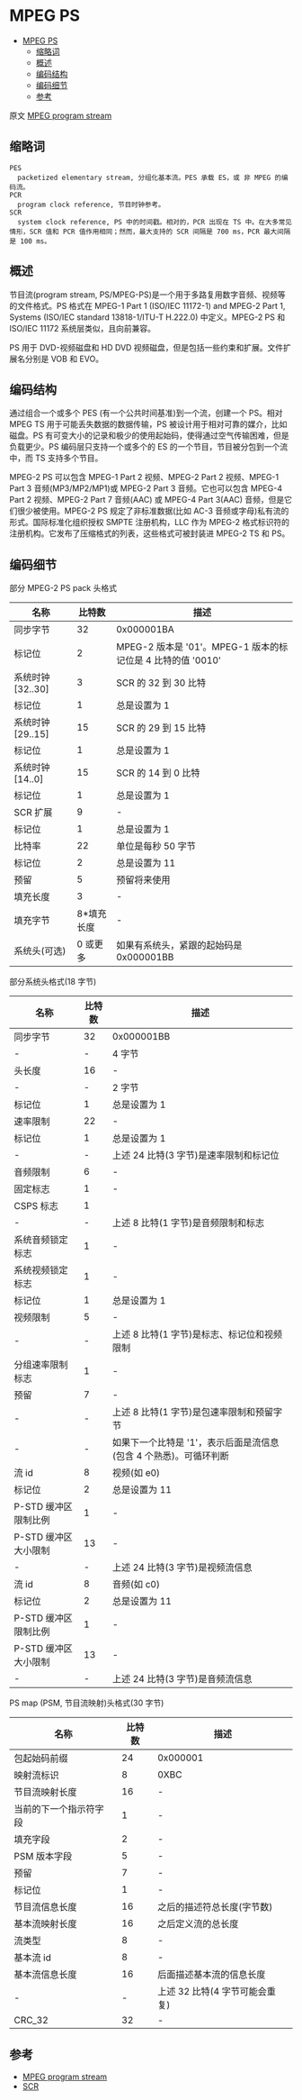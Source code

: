# MPEG PS

- [MPEG PS](#mpeg-ps)
  - [缩略词](#%e7%bc%a9%e7%95%a5%e8%af%8d)
  - [概述](#%e6%a6%82%e8%bf%b0)
  - [编码结构](#%e7%bc%96%e7%a0%81%e7%bb%93%e6%9e%84)
  - [编码细节](#%e7%bc%96%e7%a0%81%e7%bb%86%e8%8a%82)
  - [参考](#%e5%8f%82%e8%80%83)

原文 [MPEG program stream](https://en.wikipedia.org/wiki/MPEG_program_stream)

## 缩略词

```text
PES
  packetized elementary stream, 分组化基本流。PES 承载 ES，或 非 MPEG 的编码流。
PCR
  program clock reference, 节目时钟参考。
SCR
  system clock reference, PS 中的时间戳。相对的，PCR 出现在 TS 中。在大多常见情形，SCR 值和 PCR 值作用相同；然而，最大支持的 SCR 间隔是 700 ms，PCR 最大间隔是 100 ms。
```

## 概述

节目流(program stream, PS/MPEG-PS)是一个用于多路复用数字音频、视频等的文件格式。PS 格式在 MPEG-1 Part 1 (ISO/IEC 11172-1) and MPEG-2 Part 1, Systems (ISO/IEC standard 13818-1/ITU-T H.222.0) 中定义。MPEG-2 PS 和 ISO/IEC 11172 系统层类似，且向前兼容。

PS 用于 DVD-视频磁盘和 HD DVD 视频磁盘，但是包括一些约束和扩展。文件扩展名分别是 VOB 和 EVO。

## 编码结构

通过组合一个或多个 PES (有一个公共时间基准)到一个流，创建一个 PS。相对 MPEG TS 用于可能丢失数据的数据传输，PS 被设计用于相对可靠的媒介，比如磁盘。PS 有可变大小的记录和极少的使用起始码，使得通过空气传输困难，但是负载更少。PS 编码层只支持一个或多个的 ES 的一个节目，节目被分包到一个流中，而 TS 支持多个节目。

MPEG-2 PS 可以包含 MPEG-1 Part 2 视频、MPEG-2 Part 2 视频、MPEG-1 Part 3 音频(MP3/MP2/MP1)或 MPEG-2 Part 3 音频。它也可以包含 MPEG-4 Part 2 视频、MPEG-2 Part 7 音频(AAC) 或 MPEG-4 Part 3(AAC) 音频，但是它们很少被使用。MPEG-2 PS 规定了非标准数据(比如 AC-3 音频或字母)私有流的形式。国际标准化组织授权 SMPTE 注册机构，LLC 作为 MPEG-2 格式标识符的注册机构。它发布了压缩格式的列表，这些格式可被封装进 MPEG-2 TS 和 PS。

## 编码细节

部分 MPEG-2 PS pack 头格式

| 名称 | 比特数 | 描述 |
| --- | --- | --- |
| 同步字节 | 32 | 0x000001BA |
| 标记位 | 2 | MPEG-2 版本是 '01'。MPEG-1 版本的标记位是 4 比特的值 '0010' |
| 系统时钟[32..30] | 3 | SCR 的 32 到 30 比特 |
| 标记位 | 1 | 总是设置为 1 |
| 系统时钟[29..15] | 15 | SCR 的 29 到 15 比特 |
| 标记位 | 1 | 总是设置为 1 |
| 系统时钟[14..0] | 15 | SCR 的 14 到 0 比特 |
| 标记位 | 1 | 总是设置为 1 |
| SCR 扩展 | 9 | - |
| 标记位 | 1 | 总是设置为 1 |
| 比特率 | 22 | 单位是每秒 50 字节 |
| 标记位 | 2 | 总是设置为 11 |
| 预留 | 5 | 预留将来使用 |
| 填充长度 | 3 | - |
| 填充字节 | 8*填充长度 | - |
| 系统头(可选) | 0 或更多 | 如果有系统头，紧跟的起始码是 0x000001BB |

部分系统头格式(18 字节)

| 名称 | 比特数 | 描述 |
| --- | --- | --- |
| 同步字节 | 32 | 0x000001BB |
| - | - | 4 字节 |
| 头长度 | 16 | - |
| - | - | 2 字节 |
| 标记位 | 1 | 总是设置为 1 |
| 速率限制 | 22 | - |
| 标记位 | 1 | 总是设置为 1 |
| - | - | 上述 24 比特(3 字节)是速率限制和标记位 |
| 音频限制 | 6 | - |
| 固定标志 | 1 | - |
| CSPS 标志 | 1 |
| - | - | 上述 8 比特(1 字节)是音频限制和标志 |
| 系统音频锁定标志 | 1 | - |
| 系统视频锁定标志 | 1 | - |
| 标记位 | 1 | 总是设置为 1 |
| 视频限制 | 5 | - |
| - | - | 上述 8 比特(1 字节)是标志、标记位和视频限制 |
| 分组速率限制标志 | 1 | - |
| 预留 | 7 | - |
| - | - | 上述 8 比特(1 字节)是包速率限制和预留字节 |
| - | - | 如果下一个比特是 '1'，表示后面是流信息(包含 4 个熟悉)。可循环判断 |
| 流 id | 8 | 视频(如 e0) |
| 标记位 | 2 | 总是设置为 11 |
| P-STD 缓冲区限制比例 | 1 | - |
| P-STD 缓冲区大小限制 | 13 | - |
| - | - | 上述 24 比特(3 字节)是视频流信息 |
| 流 id | 8 | 音频(如 c0) |
| 标记位 | 2 | 总是设置为 11 |
| P-STD 缓冲区限制比例 | 1 | - |
| P-STD 缓冲区大小限制 | 13 | - |
| - | - | 上述 24 比特(3 字节)是音频流信息 |

PS map (PSM, 节目流映射)头格式(30 字节)

| 名称 | 比特数 | 描述 |
| --- | --- | --- |
| 包起始码前缀 | 24 | 0x000001 |
| 映射流标识 | 8 | 0XBC |
| 节目流映射长度 | 16 | - |
| 当前的下一个指示符字段 | 1 | - |
| 填充字段 | 2 | - |
| PSM 版本字段 | 5 | - |
| 预留 | 7 | - |
| 标记位 | 1 | - |
| 节目流信息长度 | 16 | 之后的描述符总长度(字节数) |
| 基本流映射长度 | 16 | 之后定义流的总长度 |
| 流类型 | 8 | - |
| 基本流 id | 8 | - |
| 基本流信息长度 | 16 | 后面描述基本流的信息长度 |
| - | - | 上述 32 比特(4 字节可能会重复) |
| CRC_32 | 32 | - |

## 参考

- [MPEG program stream](https://en.wikipedia.org/wiki/MPEG_program_stream)
- [SCR](http://www.bretl.com/mpeghtml/SCR.HTM)
